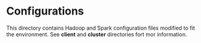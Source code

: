 # Configurations
This directory contains Hadoop and Spark configuration files modified to fit the environment. See **client** and 
**cluster** directories fort mor information.